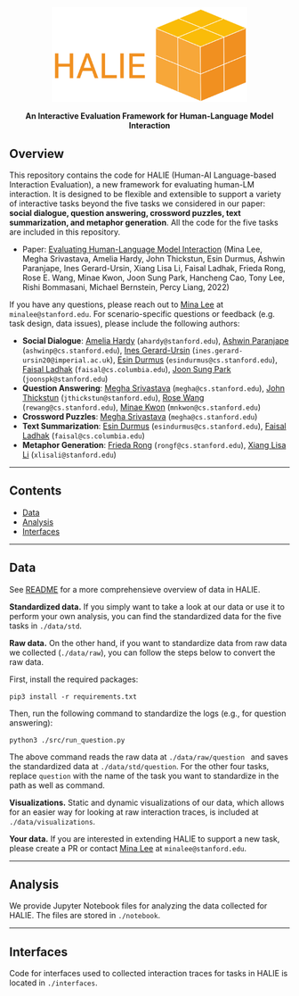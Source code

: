 <div align="center">

<img src="./halie.png" width="350px"/>

**An Interactive Evaluation Framework for Human-Language Model Interaction**

</div>

## Overview

This repository contains the code for HALIE (Human-AI Language-based Interaction Evaluation), a new framework for evaluating human-LM interaction. It is designed to be flexible and extensible to support a variety of interactive tasks beyond the five tasks we considered in our paper: **social dialogue, question answering, crossword puzzles, text summarization, and metaphor generation**. All the code for the five tasks are included in this repository.

- Paper: [Evaluating Human-Language Model Interaction](https://arxiv.org/abs/2212.09746) (Mina Lee, Megha Srivastava, Amelia Hardy, John Thickstun, Esin Durmus, Ashwin Paranjape, Ines Gerard-Ursin, Xiang Lisa Li, Faisal Ladhak, Frieda Rong, Rose E. Wang, Minae Kwon, Joon Sung Park, Hancheng Cao, Tony Lee, Rishi Bommasani, Michael Bernstein, Percy Liang, 2022)

If you have any questions, please reach out to [Mina Lee](https://minalee.info/) at `minalee@stanford.edu`. For scenario-specific questions or feedback (e.g. task design, data issues), please include the following authors:
* **Social Dialogue**: [Amelia Hardy](https://www.linkedin.com/in/ameliahardy/) (`ahardy@stanford.edu`), [Ashwin Paranjape](https://ashwinparanjape.github.io/) (`ashwinp@cs.stanford.edu`), [Ines Gerard-Ursin](https://www.linkedin.com/in/ines-gerard-ursin/?originalSubdomain=uk) (`ines.gerard-ursin20@imperial.ac.uk`), [Esin Durmus](https://esdurmus.github.io/) (`esindurmus@cs.stanford.edu`), [Faisal Ladhak](https://www.cs.columbia.edu/~faisal/) (`faisal@cs.columbia.edu`), [Joon Sung Park](http://www.joonsungpark.com/) (`joonspk@stanford.edu`)
* **Question Answering**: [Megha Srivastava](https://cs.stanford.edu/megha) (`megha@cs.stanford.edu`), [John Thickstun](https://johnthickstun.com/) (`jthickstun@stanford.edu`), [Rose Wang](https://rosewang2008.github.io/) (`rewang@cs.stanford.edu`), [Minae Kwon](https://stanford.edu/~mnkwon/)  (`mnkwon@cs.stanford.edu`)
* **Crossword Puzzles**: [Megha Srivastava](https://cs.stanford.edu/megha) (`megha@cs.stanford.edu`)
* **Text Summarization**: [Esin Durmus](https://esdurmus.github.io/) (`esindurmus@cs.stanford.edu`), [Faisal Ladhak](https://www.cs.columbia.edu/~faisal/) (`faisal@cs.columbia.edu`)
* **Metaphor Generation**: [Frieda Rong](https://friedeggs.github.io/) (`rongf@cs.stanford.edu`), [Xiang Lisa Li](https://xiangli1999.github.io/) (`xlisali@stanford.edu`)

---

## Contents
- [Data](#Data)
- [Analysis](#Analysis)
- [Interfaces](#Interfaces)

---

## Data

See [README](./data/README.md) for a more comprehensieve overview of data in HALIE.

**Standardized data.** If you simply want to take a look at our data or use it to perform your own analysis, you can find the standardized data for the five tasks in `./data/std`. 

**Raw data.** On the other hand, if you want to standardize data from raw data we collected (`./data/raw`), you can follow the steps below to convert the raw data.

First, install the required packages:
```
pip3 install -r requirements.txt
```

Then, run the following command to standardize the logs (e.g., for question answering):
```
python3 ./src/run_question.py
```

The above command reads the raw data at `./data/raw/question ` and saves the standardized data at `./data/std/question`. For the other four tasks, replace `question` with the name of the task you want to standardize in the path as well as command.

**Visualizations.** Static and dynamic visualizations of our data, which allows for an easier way for looking at raw interaction traces, is included at `./data/visualizations`.

**Your data.** If you are interested in extending HALIE to support a new task, please create a PR or contact [Mina Lee](https://minalee.info/) at `minalee@stanford.edu`.

---

## Analysis

We provide Jupyter Notebook files for analyzing the data collected for HALIE. The files are stored in `./notebook`.

---

## Interfaces

Code for interfaces used to collected interaction traces for tasks in HALIE is located in `./interfaces`. 

